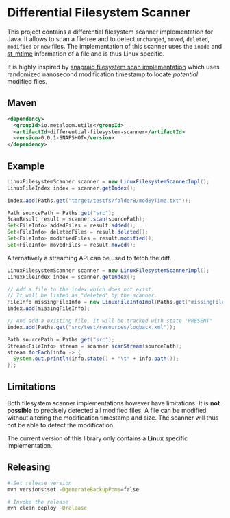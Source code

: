 # Differential Filesystem Scanner

This project contains a differential filesystem scanner implementation for Java. It allows to scan a filetree and to detect `unchanged`, `moved`, `deleted`, `modified` or `new` files. The implementation of this scanner uses the `inode` and [st_mtime](https://man7.org/linux/man-pages/man2/stat.2.html#:~:text=of%20file%20data.-,st_mtime,-This%20is%20the) information of a file and is thus Linux specific.

It is highly inspired by [snapraid filesystem scan implementation](https://github.com/amadvance/snapraid/blob/9bc570eeb3ce6d1d4d3e491b49a4c12488920cbe/cmdline/scan.c#L741) which uses randomized nanosecond modification timestamp to locate *potential* modified files.

## Maven

```xml
<dependency>
  <groupId>io.metaloom.utils</groupId>
  <artifactId>differential-filesystem-scanner</artifactId>
  <version>0.0.1-SNAPSHOT</version>
</dependency>
```

## Example

```java
LinuxFilesystemScanner scanner = new LinuxFilesystemScannerImpl();
LinuxFileIndex index = scanner.getIndex();

index.add(Paths.get("target/testfs/folderB/modByTime.txt"));

Path sourcePath = Paths.get("src");
ScanResult result = scanner.scan(sourcePath);
Set<FileInfo> addedFiles = result.added();
Set<FileInfo> deletedFiles = result.deleted();
Set<FileInfo> modifiedFiles = result.modified();
Set<FileInfo> movedFiles = result.moved();
```

Alternatively a streaming API can be used to fetch the diff.

```java
LinuxFilesystemScanner scanner = new LinuxFilesystemScannerImpl();
LinuxFileIndex index = scanner.getIndex();

// Add a file to the index which does not exist.
// It will be listed as "deleted" by the scanner.
FileInfo missingFileInfo = new LinuxFileInfoImpl(Paths.get("missingFile.txt"), 4L, 42L, 2L, 1L, 2L);
index.add(missingFileInfo);

// And add a existing file. It will be tracked with state "PRESENT"
index.add(Paths.get("src/test/resources/logback.xml"));

Path sourcePath = Paths.get("src");
Stream<FileInfo> stream = scanner.scanStream(sourcePath);
stream.forEach(info -> {
  System.out.println(info.state() + "\t" + info.path());
});
```

## Limitations

Both filesystem scanner implementations however have limitations. It is **not possible** to precisely detected all modified files. A file can be modified without altering the modification timestamp and size. The scanner will thus not be able to detect the modification.

The current version of this library only contains a **Linux** specific implementation.

## Releasing

```bash
# Set release version
mvn versions:set -DgenerateBackupPoms=false

# Invoke the release
mvn clean deploy -Drelease
```
